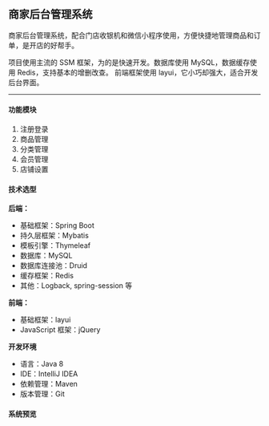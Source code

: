 ## 商家后台管理系统

商家后台管理系统，配合门店收银机和微信小程序使用，方便快捷地管理商品和订单，是开店的好帮手。

项目使用主流的 SSM 框架，为的是快速开发。数据库使用 MySQL，数据缓存使用 Redis，支持基本的增删改查。
前端框架使用 layui，它小巧却强大，适合开发后台界面。

---

#### 功能模块

1. 注册登录
2. 商品管理
3. 分类管理
4. 会员管理
5. 店铺设置

#### 技术选型

**后端：**

- 基础框架：Spring Boot
- 持久层框架：Mybatis
- 模板引擎：Thymeleaf
- 数据库：MySQL
- 数据库连接池：Druid
- 缓存框架：Redis
- 其他：Logback, spring-session 等

**前端：**

- 基础框架：layui
- JavaScript 框架：jQuery

**开发环境**

- 语言：Java 8
- IDE：IntelliJ IDEA
- 依赖管理：Maven
- 版本管理：Git

#### 系统预览